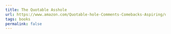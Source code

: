```yaml
---
title: The Quotable Asshole
url: https://www.amazon.com/Quotable-hole-Comments-Comebacks-Aspiring/dp/144052565X
tags: books
permalink: false
---
```

